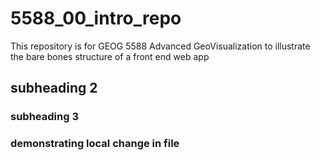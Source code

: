 # 5588_00_intro_repo

This repository is for GEOG 5588 Advanced GeoVisualization to illustrate the bare bones structure of a front end web app

## subheading 2
### subheading 3


### demonstrating local change in file
